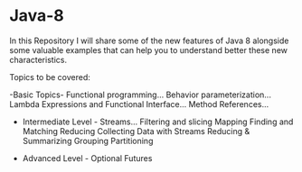 # Java-8
In this Repository I will share some of the new features of Java 8 alongside some valuable examples that can help you to understand better these new characteristics.

Topics to be covered:

  -Basic Topics-
Functional programming...
Behavior parameterization...
Lambda Expressions and Functional Interface...
Method References...

- Intermediate Level -
Streams...
  Filtering and slicing
  Mapping
  Finding and Matching
  Reducing
Collecting Data with Streams
  Reducing & Summarizing
  Grouping
  Partitioning
  
- Advanced Level -
Optional
Futures
  


